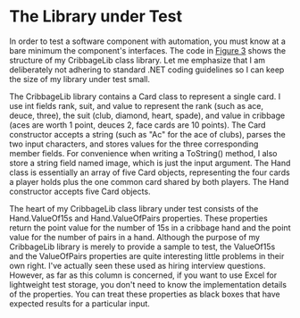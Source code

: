 # The Library under Test

In order to test a software component with automation, you must know at a bare minimum the component's interfaces. The code in [Figure 3](Figure%203.md) shows the structure of my CribbageLib class library. Let me emphasize that I am deliberately not adhering to standard .NET coding guidelines so I can keep the size of my library under test small.

The CribbageLib library contains a Card class to represent a single card. I use int fields rank, suit, and value to represent the rank (such as ace, deuce, three), the suit (club, diamond, heart, spade), and value in cribbage (aces are worth 1 point, deuces 2, face cards are 10 points). The Card constructor accepts a string (such as "Ac" for the ace of clubs), parses the two input characters, and stores values for the three corresponding member fields. For convenience when writing a ToString() method, I also store a string field named image, which is just the input argument. The Hand class is essentially an array of five Card objects, representing the four cards a player holds plus the one common card shared by both players. The Hand constructor accepts five Card objects.

The heart of my CribbageLib class library under test consists of the Hand.ValueOf15s and Hand.ValueOfPairs properties. These properties return the point value for the number of 15s in a cribbage hand and the point value for the number of pairs in a hand. Although the purpose of my CribbageLib library is merely to provide a sample to test, the ValueOf15s and the ValueOfPairs properties are quite interesting little problems in their own right. I've actually seen these used as hiring interview questions. However, as far as this column is concerned, if you want to use Excel for lightweight test storage, you don't need to know the implementation details of the properties. You can treat these properties as black boxes that have expected results for a particular input.
